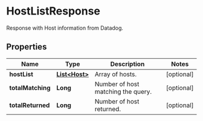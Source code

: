 # HostListResponse

Response with Host information from Datadog.

## Properties

| Name              | Type                            | Description                        | Notes      |
| ----------------- | ------------------------------- | ---------------------------------- | ---------- |
| **hostList**      | [**List&lt;Host&gt;**](Host.md) | Array of hosts.                    | [optional] |
| **totalMatching** | **Long**                        | Number of host matching the query. | [optional] |
| **totalReturned** | **Long**                        | Number of host returned.           | [optional] |

